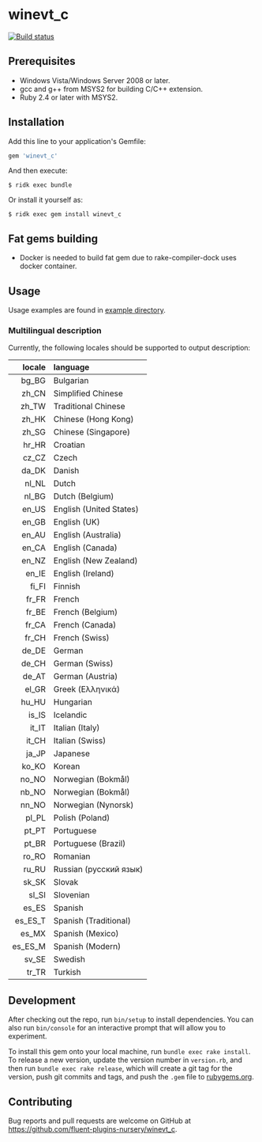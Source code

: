 # winevt_c

[![Build status](https://ci.appveyor.com/api/projects/status/o5771b3cb6x3acq0/branch/master?svg=true)](https://ci.appveyor.com/project/cosmo0920/winevt-c-6145k/branch/master)

## Prerequisites

* Windows Vista/Windows Server 2008 or later.
* gcc and g++ from MSYS2 for building C/C++ extension.
* Ruby 2.4 or later with MSYS2.

## Installation

Add this line to your application's Gemfile:

```ruby
gem 'winevt_c'
```

And then execute:

    $ ridk exec bundle

Or install it yourself as:

    $ ridk exec gem install winevt_c

## Fat gems building

* Docker is needed to build fat gem due to rake-compiler-dock uses docker container.

## Usage

Usage examples are found in [example directory](example).

### Multilingual description

Currently, the following locales should be supported to output description:

locale    | language
---------:|:--------
bg\_BG    | Bulgarian
zh\_CN    | Simplified Chinese
zh\_TW    | Traditional Chinese
zh\_HK    | Chinese (Hong Kong)
zh\_SG    | Chinese (Singapore)
hr\_HR    | Croatian
cz\_CZ    | Czech
da\_DK    | Danish
nl\_NL    | Dutch
nl\_BG    | Dutch (Belgium)
en\_US    | English (United States)
en\_GB    | English (UK)
en\_AU    | English (Australia)
en\_CA    | English (Canada)
en\_NZ    | English (New Zealand)
en\_IE    | English (Ireland)
fi\_FI    | Finnish
fr\_FR    | French
fr\_BE    | French (Belgium)
fr\_CA    | French (Canada)
fr\_CH    | French (Swiss)
de\_DE    | German
de\_CH    | German (Swiss)
de\_AT    | German (Austria)
el\_GR    | Greek (Ελληνικά)
hu\_HU    | Hungarian
is\_IS    | Icelandic
it\_IT    | Italian (Italy)
it\_CH    | Italian (Swiss)
ja\_JP    | Japanese
ko\_KO    | Korean
no\_NO    | Norwegian (Bokmål)
nb\_NO    | Norwegian (Bokmål)
nn\_NO    | Norwegian (Nynorsk)
pl\_PL    | Polish (Poland)
pt\_PT    | Portuguese
pt\_BR    | Portuguese (Brazil)
ro\_RO    | Romanian
ru\_RU    | Russian (русский язык)
sk\_SK    | Slovak
sl\_SI    | Slovenian
es\_ES    | Spanish
es\_ES\_T | Spanish (Traditional)
es\_MX    | Spanish (Mexico)
es\_ES\_M | Spanish (Modern)
sv\_SE    | Swedish
tr\_TR    | Turkish

## Development

After checking out the repo, run `bin/setup` to install dependencies. You can also run `bin/console` for an interactive prompt that will allow you to experiment.

To install this gem onto your local machine, run `bundle exec rake install`. To release a new version, update the version number in `version.rb`, and then run `bundle exec rake release`, which will create a git tag for the version, push git commits and tags, and push the `.gem` file to [rubygems.org](https://rubygems.org).

## Contributing

Bug reports and pull requests are welcome on GitHub at https://github.com/fluent-plugins-nursery/winevt_c.
